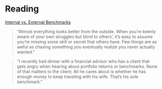 # Reading

[Internal vs. External Benchmarks](https://www.collaborativefund.com/blog/internal-vs-external-benchmarks/)

> "Almost everything looks better from the outside. When you’re keenly aware of your own struggles but blind to others’, it’s easy to assume you’re missing some skill or secret that others have. Few things are as awful as chasing something you eventually realize you never actually wanted."

> "I recently had dinner with a financial advisor who has a client that gets angry when hearing about portfolio returns or benchmarks. None of that matters to the client; All he cares about is whether he has enough money to keep traveling with his wife. That’s his sole benchmark."